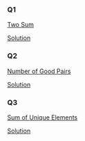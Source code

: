 <h3>Q1</h3>

<a href = "https://leetcode.com/problems/two-sum" >Two Sum</a>

<a href ="https://github.com/AbdullmenemFayez/Data-Structer-course-2022-2023/blob/main/8.Hashing/Solution/Two%20Sum.java">Solution</a>

<h3>Q2</h3>

<a href = "https://leetcode.com/problems/number-of-good-pairs">Number of Good Pairs</a>

<a href ="https://github.com/AbdullmenemFayez/Data-Structer-course-2022-2023/blob/main/8.Hashing/Solution/Number%20of%20Good%20Pairs.java">Solution</a>

<h3> Q3 </h3> 
<a href = "https://docs.google.com/document/d/1fNwoDObSfZ6n51GAg1-SbLvvxv3Dy3cLF3PGn-itwpY/edit">Sum of Unique Elements</a>

<a href ="https://github.com/AbdullmenemFayez/Data-Structer-course-2022-2023/blob/main/8.Hashing/Solution/SumUnique.java">Solution</a>

